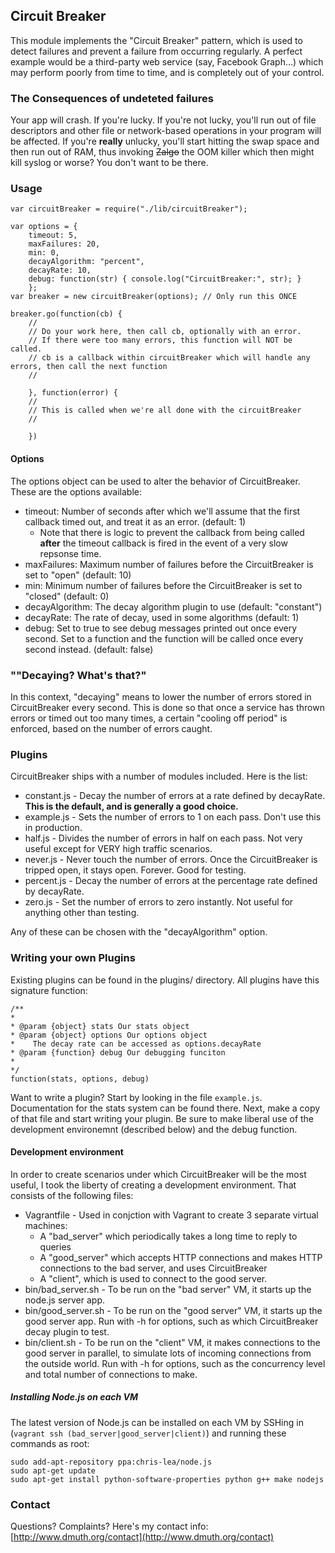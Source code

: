 
## Circuit Breaker

This module implements the "Circuit Breaker" pattern, which is used to detect failures and prevent a failure from occurring regularly.  A perfect example would be a third-party web service (say, Facebook Graph…) which may perform poorly from time to time, and is completely out of your control.

### The Consequences of undeteted failures

Your app will crash.  If you're lucky.  If you're not lucky, you'll run out of file descriptors and other file or network-based operations in your program will be affected.  If you're **really** unlucky, you'll start hitting the swap space and then run out of RAM, thus invoking ~~Zalgo~~ the OOM killer which then might kill syslog or worse?  You don't want to be there.


### Usage

    var circuitBreaker = require("./lib/circuitBreaker");
    
    var options = {
        timeout: 5,
        maxFailures: 20,
        min: 0,
        decayAlgorithm: "percent",
        decayRate: 10,
        debug: function(str) { console.log("CircuitBreaker:", str); }
        };
    var breaker = new circuitBreaker(options); // Only run this ONCE
    
    breaker.go(function(cb) {
        //
        // Do your work here, then call cb, optionally with an error.
        // If there were too many errors, this function will NOT be called.
        // cb is a callback within circuitBreaker which will handle any errors, then call the next function
        //
    	
        }, function(error) {
        //
        // This is called when we're all done with the circuitBreaker
        // 

        })

#### Options

The options object can be used to alter the behavior of CircuitBreaker.  These are the options available:

- timeout: Number of seconds after which we'll assume that the first callback timed out, and treat it as an error. (default: 1)
   - Note that there is logic to prevent the callback from being called **after** the timeout callback is fired in the event of a very slow repsonse time.
- maxFailures: Maximum number of failures before the CircuitBreaker is set to "open" (default: 10)
- min: Minimum number of failures before the CircuitBreaker is set to "closed" (default: 0)
- decayAlgorithm: The decay algorithm plugin to use (default: "constant")
- decayRate: The rate of decay, used in some algorithms (default: 1)
- debug: Set to true to see debug messages printed out once every second. Set to a function and the function will be called once every second instead. (default: false)

    
### ""Decaying? What's that?"

In this context, "decaying" means to lower the number of errors stored in CircuitBreaker every second.  This is done so that once a service has thrown errors or timed out too many times, a certain "cooling off period" is enforced, based on the number of errors caught.
    
### Plugins

CircuitBreaker ships with a number of modules included.  Here is the list:

- constant.js - Decay the number of errors at a rate defined by decayRate.  **This is the default, and is generally a good choice.**
- example.js - Sets the number of errors to 1 on each pass.  Don't use this in production.
- half.js - Divides the number of errors in half on each pass.  Not very useful except for VERY high traffic scenarios.
- never.js - Never touch the number of errors. Once the CircuitBreaker is tripped open, it stays open.  Forever. Good for testing.
- percent.js - Decay the number of errors at the percentage rate defined by decayRate.
- zero.js - Set the number of errors to zero instantly.  Not useful for anything other than testing.

Any of these can be chosen with the "decayAlgorithm" option.

### Writing your own Plugins

Existing plugins can be found in the plugins/ directory.  All plugins have this signature function:

    /**
    *
    * @param {object} stats Our stats object
    * @param {object} options Our options object
    *    The decay rate can be accessed as options.decayRate
    * @param {function} debug Our debugging funciton
    *
    */
    function(stats, options, debug)


Want to write a plugin? Start by looking in the file `example.js`. Documentation for the stats system can be found there.  Next, make a copy of that file and start writing your plugin.  Be sure to make liberal use of the development environemnt (described below) and the debug function.


#### Development environment

In order to create scenarios under which CircuitBreaker will be the most useful, I took the liberty of creating a development environment.  That consists of the following files:
- Vagrantfile - Used in conjction with Vagrant to create 3 separate virtual machines: 
   - A "bad_server" which periodically takes a long time to reply to queries
   - A "good_server" which accepts HTTP connections and makes HTTP connections to the bad server, and uses CircuitBreaker
   - A "client", which is used to connect to the good server.
- bin/bad_server.sh - To be run on the "bad server" VM, it starts up the node.js server app.
- bin/good_server.sh - To be run on the "good server" VM, it starts up the good server app. Run with -h for options, such as which CircuitBreaker decay plugin to test.
- bin/client.sh - To be run on the "client" VM, it makes connections to the good server in parallel, to simulate lots of incoming connections from the outside world. Run with -h for options, such as the concurrency level and total number of connections to make.

##### Installing Node.js on each VM

The latest version of Node.js can be installed on each VM by SSHing in (`vagrant ssh (bad_server|good_server|client)`) and running these commands as root:

    sudo add-apt-repository ppa:chris-lea/node.js
    sudo apt-get update
    sudo apt-get install python-software-properties python g++ make nodejs


### Contact

Questions? Complaints? Here's my contact info: [http://www.dmuth.org/contact](http://www.dmuth.org/contact)

